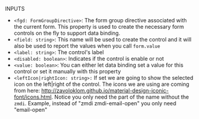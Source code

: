 INPUTS

* ```<fgd: FormGroupDirective>```: The form group directive associated with the current form. This property is used to create the necessary form controls on the fly to support data binding.
* `<field: string>`: This name will be used to create the control and it will also be used to report the values when you call `form.value`
* `<label: string>`: The control's label
* `<disabled: boolean>`: Indicates if the control is enable or not
* `<value: boolean>`: You can either let data binding set a value for this control or set it manually with this property
* `<leftIcon|rightIcon: string>:` If set we are going to show the selected icon on the left|right of the control. The icons we are using are coming from here: http://zavoloklom.github.io/material-design-iconic-font/icons.html. Notice you only need the part of the name without the `zmdi`. Example, instead of "zmdi zmdi-email-open" you only need "email-open"

